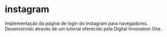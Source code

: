 # instagram
Implementação da página de login do instagram para navegadores. Desenvolvido através de um tutorial oferecido pela Digital Innovation One.
